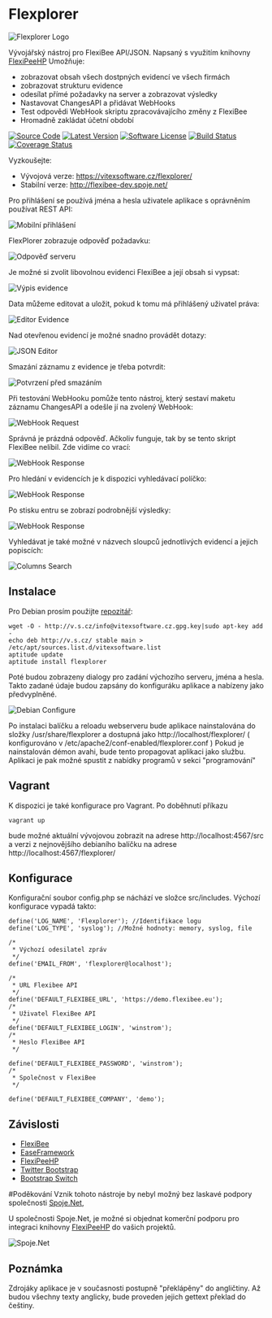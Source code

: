Flexplorer
==========

![Flexplorer Logo](https://raw.githubusercontent.com/VitexSoftware/Flexplorer/master/src/images/flexplorer-logo.png "Project Logo")

Vývojářský nástroj pro FlexiBee API/JSON. Napsaný s využitím knihovny [FlexiPeeHP](https://github.com/Spoje-NET/FlexiPeeHP)
Umožňuje:

  * zobrazovat obsah všech dostpných evidencí ve všech firmách
  * zobrazovat strukturu evidence
  * odesílat přímé požadavky na server a zobrazovat výsledky
  * Nastavovat ChangesAPI a přidávat WebHooks
  * Test odpovědi WebHook skriptu zpracovávajícího změny z FlexiBee
  * Hromadně zakládat účetní období   

[![Source Code](http://img.shields.io/badge/source/VitexSoftware/Flexplorer-blue.svg?style=flat-square)](https://github.com/VitexSoftware/Flexplorer)
[![Latest Version](https://img.shields.io/github/release/VitexSoftware/Flexplorer.svg?style=flat-square)](https://github.com/VitexSoftware/Flexplorer/releases)
[![Software License](https://img.shields.io/badge/license-GNU-brightgreen.svg?style=flat-square)](https://github.com/VitexSoftware/Flexplorer/blob/master/LICENSE)
[![Build Status](https://img.shields.io/travis/VitexSoftware/Flexplorer/master.svg?style=flat-square)](https://travis-ci.org/VitexSoftware/Flexplorer)
[![Coverage Status](https://img.shields.io/coveralls/VitexSoftware/Flexplorer/master.svg?style=flat-square)](https://coveralls.io/r/VitexSoftware/Flexplorer?branch=master)

Vyzkoušejte: 

  * Vývojová verze: https://vitexsoftware.cz/flexplorer/ 
  * Stabilní verze: http://flexibee-dev.spoje.net/ 

Pro přihlášení se používá jména a hesla uživatele aplikace s oprávněním používat REST API:

![Mobilní přihlášení](https://raw.githubusercontent.com/VitexSoftware/Flexplorer/master/flexplorer-mobile_login.png "Screenshot přihlášení")

FlexPlorer zobrazuje odpověď požadavku:

![Odpověď serveru](https://raw.githubusercontent.com/VitexSoftware/Flexplorer/master/flexplorer-response_serveru.png "Screenshot odpovědi")

Je možné si zvolit libovolnou evidenci FlexiBee a její obsah si vypsat:

![Výpis evidence](https://raw.githubusercontent.com/VitexSoftware/Flexplorer/master/flexplorer-vypis_evidence.png "Screenshot výpisu evidence")

Data můžeme editovat a uložit, pokud k tomu má přihlášený uživatel práva:

![Editor Evidence](https://raw.githubusercontent.com/VitexSoftware/Flexplorer/master/flexplorer-editor-evidence.png "Screenshot Editoru Evidence")

Nad otevřenou evidencí je možné snadno provádět dotazy:

![JSON Editor](https://raw.githubusercontent.com/VitexSoftware/Flexplorer/master/flexplorer-json-editor.png "Screenshot JSON Editoru")

Smazání záznamu z evidence je třeba potvrdit:

![Potvrzení před smazáním](https://raw.githubusercontent.com/VitexSoftware/Flexplorer/master/flexplorer-potvrzeni-pred-smazanim.png "Přehledu a potvrzení před smazáním záznamu")

Při testování WebHooku pomůže tento nástroj, který sestaví maketu záznamu ChangesAPI a odešle jí na zvolený WebHook:

![WebHook Request](https://raw.githubusercontent.com/VitexSoftware/Flexplorer/master/flexplorer-webhook-request.png "Screenshot Požadavku na webhook")

Správná je prázdná odpověď. Ačkoliv funguje, tak by se tento skript FlexiBee nelíbil. Zde vidíme co vrací:

![WebHook Response](https://raw.githubusercontent.com/VitexSoftware/Flexplorer/master/flexplorer-webhook-response.png "Screenshot Odpovědi webhooku")

Pro hledání v evidencích je k dispozici vyhledávací políčko:

![WebHook Response](https://raw.githubusercontent.com/VitexSoftware/Flexplorer/master/flexplorer-hinter_evidence.png "Našeptávač evidencí")

Po stisku entru se zobrazí podrobnější výsledky:

![WebHook Response](https://raw.githubusercontent.com/VitexSoftware/Flexplorer/master/flexplorer-nalezene_evidence.png "Nalezené evidence")

Vyhledávat je také možné v názvech sloupců jednotlivých evidencí a jejich popiscích:

![Columns Search](https://raw.githubusercontent.com/VitexSoftware/Flexplorer/master/flexplorer-nalezene_sloupce.png "Nalezené sloupce")


Instalace
---------

Pro Debian prosím použijte [repozitář](http://vitexsoftware.cz/repos.php):

    wget -O - http://v.s.cz/info@vitexsoftware.cz.gpg.key|sudo apt-key add -
    echo deb http://v.s.cz/ stable main > /etc/apt/sources.list.d/vitexsoftware.list
    aptitude update
    aptitude install flexplorer

Poté budou zobrazeny dialogy pro zadání výchozího serveru, jména a hesla.
Takto zadané údaje budou zapsány do konfiguráku aplikace a nabízeny jako 
předvyplněné.

![Debian Configure](https://raw.githubusercontent.com/VitexSoftware/Flexplorer/master/flexplorer-debian-configure.png "Konfigurace v Debianu")

Po instalaci balíčku a reloadu webserveru bude aplikace nainstalována do složky 
/usr/share/flexplorer a dostupná jako http://localhost/flexplorer/ 
( konfigurováno v  /etc/apache2/conf-enabled/flexplorer.conf ) 
Pokud je nainstalován démon avahi, bude tento propagovat aplikaci jako službu.
Aplikaci je pak možné spustit z nabídky programů v sekci "programování"

Vagrant
-------
K dispozici je také konfigurace pro Vagrant. Po doběhnutí příkazu

    vagrant up

bude možné aktuální vývojovou zobrazit na adrese http://localhost:4567/src
a verzi z nejnovějšího debianího balíčku na adrese http://localhost:4567/flexplorer/

Konfigurace
-----------

Konfigurační soubor config.php se náchází ve složce src/includes. Výchozí konfigurace vypadá takto:

    define('LOG_NAME', 'Flexplorer'); //Identifikace logu
    define('LOG_TYPE', 'syslog'); //Možné hodnoty: memory, syslog, file

    /*
     * Výchozí odesilatel zpráv
     */
    define('EMAIL_FROM', 'flexplorer@localhost');

    /*
     * URL Flexibee API
     */
    define('DEFAULT_FLEXIBEE_URL', 'https://demo.flexibee.eu');
    /*
     * Uživatel FlexiBee API
     */
    define('DEFAULT_FLEXIBEE_LOGIN', 'winstrom');
    /*
     * Heslo FlexiBee API
     */

    define('DEFAULT_FLEXIBEE_PASSWORD', 'winstrom');
    /*
     * Společnost v FlexiBee
     */

    define('DEFAULT_FLEXIBEE_COMPANY', 'demo');



Závislosti
----------
 
 * [FlexiBee](https://www.flexibee.eu/)
 * [EaseFramework](https://github.com/VitexSoftware/EaseFramework)
 * [FlexiPeeHP](https://github.com/Spoje-NET/FlexiPeeHP)
 * [Twitter Bootstrap](http://getbootstrap.com/)
 * [Bootstrap Switch](http://www.bootstrap-switch.org/)

#Poděkování
Vznik tohoto nástroje by nebyl možný bez laskavé podpory společnosti [Spoje.Net](http://www.spoje.net), 

U společnosti Spoje.Net, je možné si objednat komerční podporu pro integraci
knihovny [FlexiPeeHP](https://github.com/Spoje-NET/FlexiPeeHP) do vašich projektů. 

![Spoje.Net](https://github.com/Spoje-NET/FlexiPeeHP/raw/master/spoje-net_logo.gif "Spoje.Net")

Poznámka
--------

Zdrojáky aplikace je v současnosti postupně "překlápěny" do angličtiny. 
Až budou všechny texty anglicky, bude proveden jejich gettext překlad do češtiny.




